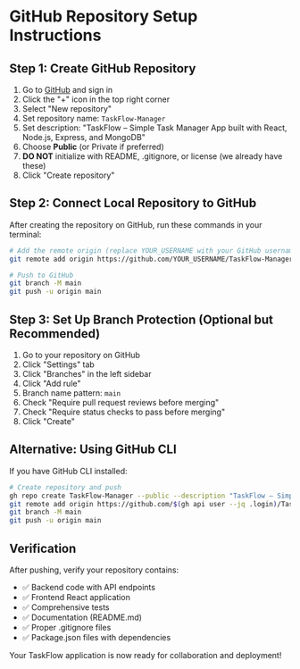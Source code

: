 # GitHub Repository Setup Instructions

## Step 1: Create GitHub Repository

1. Go to [GitHub](https://github.com) and sign in
2. Click the "+" icon in the top right corner
3. Select "New repository"
4. Set repository name: `TaskFlow-Manager`
5. Set description: "TaskFlow – Simple Task Manager App built with React, Node.js, Express, and MongoDB"
6. Choose **Public** (or Private if preferred)
7. **DO NOT** initialize with README, .gitignore, or license (we already have these)
8. Click "Create repository"

## Step 2: Connect Local Repository to GitHub

After creating the repository on GitHub, run these commands in your terminal:

```bash
# Add the remote origin (replace YOUR_USERNAME with your GitHub username)
git remote add origin https://github.com/YOUR_USERNAME/TaskFlow-Manager.git

# Push to GitHub
git branch -M main
git push -u origin main
```

## Step 3: Set Up Branch Protection (Optional but Recommended)

1. Go to your repository on GitHub
2. Click "Settings" tab
3. Click "Branches" in the left sidebar
4. Click "Add rule"
5. Branch name pattern: `main`
6. Check "Require pull request reviews before merging"
7. Check "Require status checks to pass before merging"
8. Click "Create"

## Alternative: Using GitHub CLI

If you have GitHub CLI installed:

```bash
# Create repository and push
gh repo create TaskFlow-Manager --public --description "TaskFlow – Simple Task Manager App built with React, Node.js, Express, and MongoDB"
git remote add origin https://github.com/$(gh api user --jq .login)/TaskFlow-Manager.git
git branch -M main
git push -u origin main
```

## Verification

After pushing, verify your repository contains:
- ✅ Backend code with API endpoints
- ✅ Frontend React application
- ✅ Comprehensive tests
- ✅ Documentation (README.md)
- ✅ Proper .gitignore files
- ✅ Package.json files with dependencies

Your TaskFlow application is now ready for collaboration and deployment!
